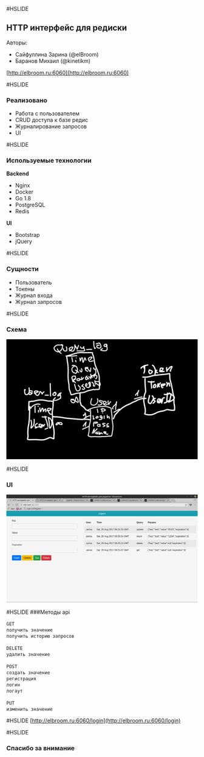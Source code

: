#HSLIDE
## HTTP интерфейс для редиски

Авторы:
  * Сайфуллина Зарина (@elBroom)
  * Баранов Михаил (@kinetikm)

[http://elbroom.ru:6060](http://elbroom.ru:6060)

#HSLIDE
### Реализовано
  * Работа с пользователем
  * CRUD доступа к базе редис
  * Журналирование запросов
  * UI

#HSLIDE
### Используемые технологии
**Backend**
- Nginx
- Docker
- Go 1.8
- PostgreSQL
- Redis

**UI**
- Bootstrap
- jQuery

#HSLIDE
### Сущности
  * Пользователь
  * Токены
  * Журнал входа
  * Журнал запросов
  
#HSLIDE
### Схема
<img src="presentation/assets/img/schema.jpg" alt="schema"/>

#HSLIDE
### UI
<img src="presentation/assets/img/ui.png" alt="ui"/>

#HSLIDE
###Методы api
```
GET
получить значение
получить историю запросов

DELETE
удалить значение

POST
создать значение
регистрация
логин
логаут

PUT
изменить значение

```

#HSLIDE
[http://elbroom.ru:6060/login](http://elbroom.ru:6060/login)

#HSLIDE
### Спасибо за внимание